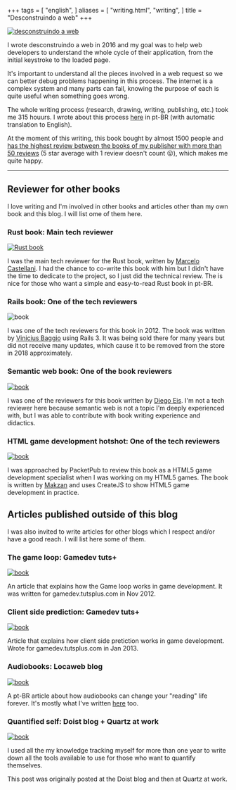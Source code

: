 +++
tags = [
  "english",
]
aliases = [
  "writing.html",
  "writing",
]
title = "Desconstruindo a web"
+++


[![desconstruindo a web](/images/writing/desconstruindoaweb_book.jpg)](https://desconstruindoaweb.com.br)

I wrote desconstruindo a web in 2016 and my goal was to help web developers to
understand the whole cycle of their application, from the initial keystroke to
the loaded page.

It's important to understand all the pieces involved in a web request so we can
better debug problems happening in this process. The internet is a complex
system and many parts can fail, knowing the purpose of each is quite useful
when something goes wrong.

The whole writing process (research, drawing, writing, publishing, etc.) took
me 315 houurs. I wrote about this process [here](/desconstruindoaweb) in pt-BR
(with automatic translation to English).

At the moment of this writing, this book bought by almost 1500 people and [has
the highest review between the books of my publisher with more than 50
reviews](https://www.goodreads.com/review/list/27871094?sort=num_ratings) (5
star average with 1 review doesn't count 😛), which makes me quite happy.

------------------

## Reviewer for other books

I love writing and I'm involved in other books and articles other than my own
book and this blog. I will list ome of them here.

### Rust book: Main tech reviewer

[![Rust book](/images/writing/rust_book.jpg)](https://www.casadocodigo.com.br/products/livro-rust)

I was the main tech reviewer for the Rust book, written by [Marcelo
Castellani](https://twitter.com/mfcastellani). I had the chance to co-write
this book with him but I didn't have the time to dedicate to the project, so I
just did the technical review. The is nice for those who want a simple and easy-to-read Rust book in pt-BR.

### Rails book: One of the tech reviewers

![book](/images/writing/rubyonrails_book.jpg)

I was one of the tech reviewers for this book in 2012. The book was written by
[Vinicius Baggio](https://twitter.com/vinibaggio) using Rails 3. It was being
sold there for many years but did not receive many updates, which cause it to
be removed from the store in 2018 approximately.

### Semantic web book: One of the book reviewers

[![book](/images/writing/websemantica_book.jpg)](https://www.casadocodigo.com.br/products/livro-web-semantica)

I was one of the reviewers for this book written by [Diego
Eis](https://diegoeis.com). I'm not a tech reviewer here because semantic web
is not a topic I'm deeply experienced with, but I was able to contribute with
book writing experience and didactics.

### HTML game development hotshot: One of the tech reviewers

[![book](/images/writing/html5_book.jpg)](https://www.packtpub.com/game-development/html5-game-development-hotshot)

I was approached by PacketPub to review this book as a HTML5 game development
specialist when I was working on my HTML5 games. The book is written by
[Makzan](https://www.packtpub.com/books/info/authors/makzan) and uses CreateJS
to show HTML5 game development in practice.

## Articles published outside of this blog

I was also invited to write articles for other blogs which I respect and/or
have a good reach. I will list here some of them.

### The game loop: Gamedev tuts+

[![book](/images/writing/gameloop_article.jpg)](https://gamedevelopment.tutsplus.com/articles/gamedev-glossary-what-is-the-game-loop--gamedev-2469)

An article that explains how the Game loop works in game development. It was
written for gamedev.tutsplus.com in Nov 2012.

### Client side prediction: Gamedev tuts+

[![book](/images/writing/clientsideprediction_article.jpg)](https://gamedevelopment.tutsplus.com/articles/gamedev-glossary-what-is-client-side-prediction--gamedev-3849)

Article that explains how client side pretiction works in game development.
Wrote for gamedev.tutsplus.com in Jan 2013.

### Audiobooks: Locaweb blog

[![book](/images/writing/audiobooks_article.png)](http://blog.locaweb.com.br/dicas/audiobooks-leia-quando-voce-nunca-imaginou-ler/)

A pt-BR article about how audiobooks can change your "reading" life forever.
It's mostly what I've written [here](/audiobooks) too.

### Quantified self: Doist blog + Quartz at work

[![book](/images/writing/quantified_article.jpg)](https://qz.com/work/1431910/mostly-free-tools-to-track-almost-every-area-of-your-life/)

I used all the my knowledge tracking myself for more than one year to write
down all the tools available to use for those who want to quantify themselves.

This post was originally posted at the Doist blog and then at Quartz at work.
